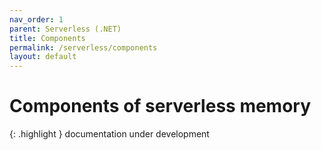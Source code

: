 ```yaml
---
nav_order: 1
parent: Serverless (.NET)
title: Components
permalink: /serverless/components
layout: default
---
```

# Components of serverless memory

{: .highlight }
documentation under development
